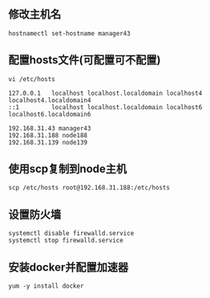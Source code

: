 ## 修改主机名
```shell script
hostnamectl set-hostname manager43
``` 
## 配置hosts文件(可配置可不配置)
```shell script
vi /etc/hosts
```
```
127.0.0.1   localhost localhost.localdomain localhost4 localhost4.localdomain4
::1         localhost localhost.localdomain localhost6 localhost6.localdomain6
 
192.168.31.43 manager43
192.168.31.188 node188
192.168.31.139 node139
```
## 使用scp复制到node主机
```shell script
scp /etc/hosts root@192.168.31.188:/etc/hosts
```
## 设置防火墙
```shell script
systemctl disable firewalld.service
systemctl stop firewalld.service
```
## 安装docker并配置加速器
```shell script
yum -y install docker
```
